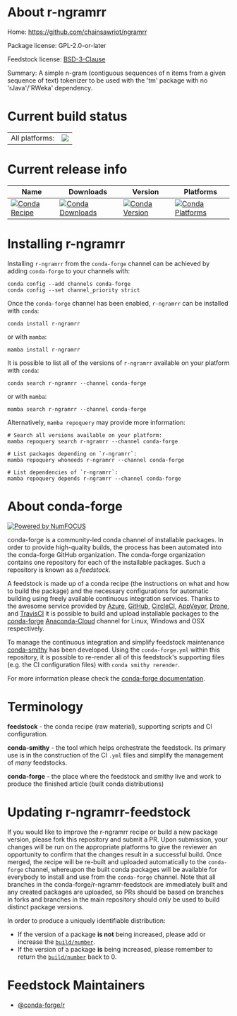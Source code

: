 About r-ngramrr
===============

Home: https://github.com/chainsawriot/ngramrr

Package license: GPL-2.0-or-later

Feedstock license: [BSD-3-Clause](https://github.com/conda-forge/r-ngramrr-feedstock/blob/main/LICENSE.txt)

Summary: A simple n-gram (contiguous sequences of n items from a given sequence of text) tokenizer to be used with the 'tm' package with no 'rJava'/'RWeka' dependency.

Current build status
====================


<table><tr><td>All platforms:</td>
    <td>
      <a href="https://dev.azure.com/conda-forge/feedstock-builds/_build/latest?definitionId=13733&branchName=main">
        <img src="https://dev.azure.com/conda-forge/feedstock-builds/_apis/build/status/r-ngramrr-feedstock?branchName=main">
      </a>
    </td>
  </tr>
</table>

Current release info
====================

| Name | Downloads | Version | Platforms |
| --- | --- | --- | --- |
| [![Conda Recipe](https://img.shields.io/badge/recipe-r--ngramrr-green.svg)](https://anaconda.org/conda-forge/r-ngramrr) | [![Conda Downloads](https://img.shields.io/conda/dn/conda-forge/r-ngramrr.svg)](https://anaconda.org/conda-forge/r-ngramrr) | [![Conda Version](https://img.shields.io/conda/vn/conda-forge/r-ngramrr.svg)](https://anaconda.org/conda-forge/r-ngramrr) | [![Conda Platforms](https://img.shields.io/conda/pn/conda-forge/r-ngramrr.svg)](https://anaconda.org/conda-forge/r-ngramrr) |

Installing r-ngramrr
====================

Installing `r-ngramrr` from the `conda-forge` channel can be achieved by adding `conda-forge` to your channels with:

```
conda config --add channels conda-forge
conda config --set channel_priority strict
```

Once the `conda-forge` channel has been enabled, `r-ngramrr` can be installed with `conda`:

```
conda install r-ngramrr
```

or with `mamba`:

```
mamba install r-ngramrr
```

It is possible to list all of the versions of `r-ngramrr` available on your platform with `conda`:

```
conda search r-ngramrr --channel conda-forge
```

or with `mamba`:

```
mamba search r-ngramrr --channel conda-forge
```

Alternatively, `mamba repoquery` may provide more information:

```
# Search all versions available on your platform:
mamba repoquery search r-ngramrr --channel conda-forge

# List packages depending on `r-ngramrr`:
mamba repoquery whoneeds r-ngramrr --channel conda-forge

# List dependencies of `r-ngramrr`:
mamba repoquery depends r-ngramrr --channel conda-forge
```


About conda-forge
=================

[![Powered by
NumFOCUS](https://img.shields.io/badge/powered%20by-NumFOCUS-orange.svg?style=flat&colorA=E1523D&colorB=007D8A)](https://numfocus.org)

conda-forge is a community-led conda channel of installable packages.
In order to provide high-quality builds, the process has been automated into the
conda-forge GitHub organization. The conda-forge organization contains one repository
for each of the installable packages. Such a repository is known as a *feedstock*.

A feedstock is made up of a conda recipe (the instructions on what and how to build
the package) and the necessary configurations for automatic building using freely
available continuous integration services. Thanks to the awesome service provided by
[Azure](https://azure.microsoft.com/en-us/services/devops/), [GitHub](https://github.com/),
[CircleCI](https://circleci.com/), [AppVeyor](https://www.appveyor.com/),
[Drone](https://cloud.drone.io/welcome), and [TravisCI](https://travis-ci.com/)
it is possible to build and upload installable packages to the
[conda-forge](https://anaconda.org/conda-forge) [Anaconda-Cloud](https://anaconda.org/)
channel for Linux, Windows and OSX respectively.

To manage the continuous integration and simplify feedstock maintenance
[conda-smithy](https://github.com/conda-forge/conda-smithy) has been developed.
Using the ``conda-forge.yml`` within this repository, it is possible to re-render all of
this feedstock's supporting files (e.g. the CI configuration files) with ``conda smithy rerender``.

For more information please check the [conda-forge documentation](https://conda-forge.org/docs/).

Terminology
===========

**feedstock** - the conda recipe (raw material), supporting scripts and CI configuration.

**conda-smithy** - the tool which helps orchestrate the feedstock.
                   Its primary use is in the construction of the CI ``.yml`` files
                   and simplify the management of *many* feedstocks.

**conda-forge** - the place where the feedstock and smithy live and work to
                  produce the finished article (built conda distributions)


Updating r-ngramrr-feedstock
============================

If you would like to improve the r-ngramrr recipe or build a new
package version, please fork this repository and submit a PR. Upon submission,
your changes will be run on the appropriate platforms to give the reviewer an
opportunity to confirm that the changes result in a successful build. Once
merged, the recipe will be re-built and uploaded automatically to the
`conda-forge` channel, whereupon the built conda packages will be available for
everybody to install and use from the `conda-forge` channel.
Note that all branches in the conda-forge/r-ngramrr-feedstock are
immediately built and any created packages are uploaded, so PRs should be based
on branches in forks and branches in the main repository should only be used to
build distinct package versions.

In order to produce a uniquely identifiable distribution:
 * If the version of a package **is not** being increased, please add or increase
   the [``build/number``](https://docs.conda.io/projects/conda-build/en/latest/resources/define-metadata.html#build-number-and-string).
 * If the version of a package **is** being increased, please remember to return
   the [``build/number``](https://docs.conda.io/projects/conda-build/en/latest/resources/define-metadata.html#build-number-and-string)
   back to 0.

Feedstock Maintainers
=====================

* [@conda-forge/r](https://github.com/conda-forge/r/)

